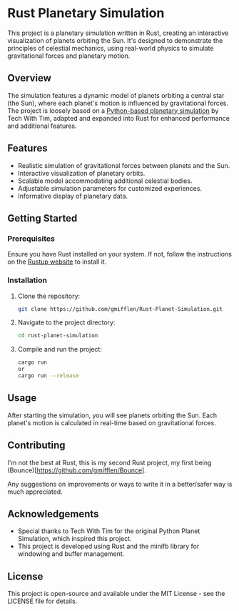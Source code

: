 # Rust Planetary Simulation

This project is a planetary simulation written in Rust, creating an interactive visualization of planets orbiting the Sun. It's designed to demonstrate the principles of celestial mechanics, using real-world physics to simulate gravitational forces and planetary motion.

## Overview

The simulation features a dynamic model of planets orbiting a central star (the Sun), where each planet's motion is influenced by gravitational forces. The project is loosely based on a [Python-based planetary simulation](https://github.com/techwithtim/Python-Planet-Simulation) by Tech With Tim, adapted and expanded into Rust for enhanced performance and additional features.

## Features

- Realistic simulation of gravitational forces between planets and the Sun.
- Interactive visualization of planetary orbits.
- Scalable model accommodating additional celestial bodies.
- Adjustable simulation parameters for customized experiences.
- Informative display of planetary data.

## Getting Started

### Prerequisites

Ensure you have Rust installed on your system. If not, follow the instructions on the [Rustup website](https://rustup.rs/) to install it.

### Installation

1. Clone the repository:
   ```bash
   git clone https://github.com/gmifflen/Rust-Planet-Simulation.git
   ```

2. Navigate to the project directory:
   ```bash
   cd rust-planet-simulation
   ```

3. Compile and run the project:
   ```bash
   cargo run
   or
   cargo run --release
   ```

## Usage

After starting the simulation, you will see planets orbiting the Sun. Each planet's motion is calculated in real-time based on gravitational forces.

## Contributing

I'm not the best at Rust, this is my second Rust project, my first being (Bounce)[https://github.com/gmifflen/Bounce].

Any suggestions on improvements or ways to write it in a better/safer way is much appreciated.

## Acknowledgements

- Special thanks to Tech With Tim for the original Python Planet Simulation, which inspired this project.
- This project is developed using Rust and the minifb library for windowing and buffer management.

## License

This project is open-source and available under the MIT License - see the LICENSE file for details.
